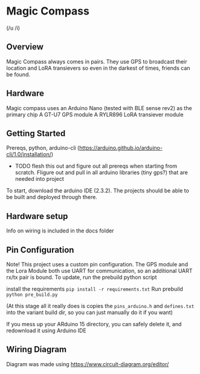 # Magic Compass
(/u /i)

## Overview

Magic Compass always comes in pairs. They use GPS to broadcast their location and LoRA transievers so even in the darkest of times, friends can be found. 

## Hardware 

Magic compass uses an Arduino Nano (tested with BLE sense rev2) as the primary chip
A GT-U7 GPS module
A RYLR896 LoRA transiever module

## Getting Started 

Prereqs, python, arduino-cli (https://arduino.github.io/arduino-cli/1.0/installation/)

- TODO flesh this out and figure out all prereqs when starting from scratch. FIigure out and pull in all arduino libraries (tiny gps?) that are needed into project

To start, download the arduino IDE (2.3.2). The projects should be able to be built and deployed through there. 

## Hardware setup 

Info on wiring is included in the docs folder

## Pin Configuration

Note! This project uses a custom pin configuration. The GPS module and the Lora Module both use UART for communication, so an additional UART rx/tx pair is bound. To update, run the prebuild python script



install the requirements 
`pip install -r requirements.txt`
Run prebuild
`python pre_build.py`

(At this stage all it really does is copies the `pins_arduino.h` and `defines.txt` into the variant build dir, so you can just manually do it if you want)

If you mess up your ARduino 15 directory, you can safely delete it, and redownload it using Arduino IDE



## Wiring Diagram

Diagram was made using https://www.circuit-diagram.org/editor/